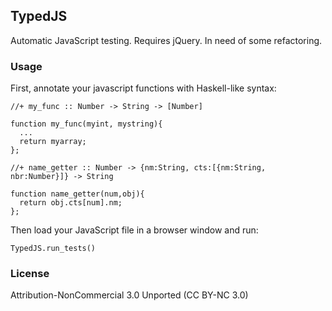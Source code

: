 ## TypedJS

Automatic JavaScript testing. Requires jQuery. In need of some refactoring.

### Usage

First, annotate your javascript functions with Haskell-like syntax:

    //+ my_func :: Number -> String -> [Number]
    
    function my_func(myint, mystring){
      ...
      return myarray;
    };
    
    //+ name_getter :: Number -> {nm:String, cts:[{nm:String, nbr:Number}]} -> String
    
    function name_getter(num,obj){
      return obj.cts[num].nm;
    };
  
Then load your JavaScript file in a browser window and run:

    TypedJS.run_tests()
    
### License 

Attribution-NonCommercial 3.0 Unported (CC BY-NC 3.0)
